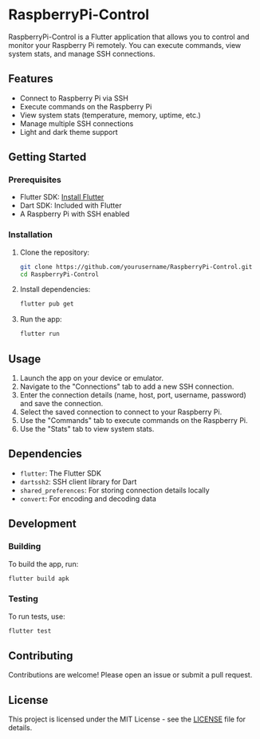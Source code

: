 
# RaspberryPi-Control

RaspberryPi-Control is a Flutter application that allows you to control and monitor your Raspberry Pi remotely. You can execute commands, view system stats, and manage SSH connections.

## Features

- Connect to Raspberry Pi via SSH
- Execute commands on the Raspberry Pi
- View system stats (temperature, memory, uptime, etc.)
- Manage multiple SSH connections
- Light and dark theme support

## Getting Started

### Prerequisites

- Flutter SDK: [Install Flutter](https://flutter.dev/docs/get-started/install)
- Dart SDK: Included with Flutter
- A Raspberry Pi with SSH enabled

### Installation

1. Clone the repository:
    ```bash
    git clone https://github.com/yourusername/RaspberryPi-Control.git
    cd RaspberryPi-Control
    ```

2. Install dependencies:
    ```bash
    flutter pub get
    ```

3. Run the app:
    ```bash
    flutter run
    ```

## Usage

1. Launch the app on your device or emulator.
2. Navigate to the "Connections" tab to add a new SSH connection.
3. Enter the connection details (name, host, port, username, password) and save the connection.
4. Select the saved connection to connect to your Raspberry Pi.
5. Use the "Commands" tab to execute commands on the Raspberry Pi.
6. Use the "Stats" tab to view system stats.

## Dependencies

- `flutter`: The Flutter SDK
- `dartssh2`: SSH client library for Dart
- `shared_preferences`: For storing connection details locally
- `convert`: For encoding and decoding data

## Development

### Building

To build the app, run:
```bash
flutter build apk
```

### Testing

To run tests, use:
```bash
flutter test
```

## Contributing

Contributions are welcome! Please open an issue or submit a pull request.

## License

This project is licensed under the MIT License - see the [LICENSE](LICENSE) file for details.
